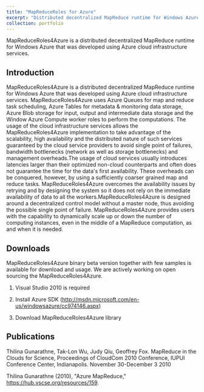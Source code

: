```yaml
---
title: "MapReduceRoles for Azure"
excerpt: "Distributed decentralized MapReduce runtime for Windows Azure<br/><img src='/images/500x300.png'>"
collection: portfolio
---
```


MapReduceRoles4Azure is a distributed decentralized MapReduce runtime for Windows Azure that was developed using Azure cloud infrastructure services.

## Introduction

MapReduceRoles4Azure is a distributed decentralized MapReduce runtime for Windows Azure that was developed using Azure cloud infrastructure services. MapReduceRoles4Azure uses Azure Queues for map and reduce task scheduling, Azure Tables for metadata & monitoring data storage, Azure Blob storage for input, output and intermediate data storage and the Window Azure Compute worker roles to perform the computations.  The usage of the cloud infrastructure services allows the MapReduceRoles4Azure implementation to take advantage of the scalability, high availability and the distributed nature of such services guaranteed by the cloud service providers to avoid single point of failures, bandwidth bottlenecks (network as well as storage bottlenecks) and management overheads.The usage of cloud services usually introduces latencies larger than their optimized non-cloud counterparts and often does not guarantee the time for the data's first availability. These overheads can be conquered, however, by using a sufficiently coarser grained map and reduce tasks. MapReduceRoles4Azure overcomes the availability issues by retrying and by designing the system so it does not rely on the immediate availability of data to all the workers.MapReduceRoles4Azure is designed around a decentralized control model without a master node, thus avoiding the possible single point of failure. MapReduceRoles4Azure provides users with the capability to dynamically scale up or down the number of computing instances, even in the middle of a MapReduce computation, as and when it is needed.

## Downloads
MapReduceRoles4Azure binary beta version together with few samples is available for download and usage. We are actively working on open sourcing the MapReduceRoles4Azure.

 
1. Visual Studio 2010 is required

2. Install Azure SDK (http://msdn.microsoft.com/en-us/windowsazure/cc974146.aspx)

3. Download MapReduceRoles4Azure library

## Publications

Thilina Gunarathne, Tak-Lon Wu, Judy Qiu, Geoffrey Fox. MapReduce in the Clouds for Science, Proceedings of CloudCom 2010 Conference, IUPUI Conference Center, Indianapolis. November 30-December 3 2010 

 

Thilina Gunarathne (2010), "Azure MapReduce," https://hub.vscse.org/resources/159.

